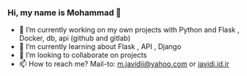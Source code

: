 ### Hi, my name is Mohammad 👋

- 🔭 I’m currently working on my own projects with Python and Flask , Docker, db, api (github and gitlab)
- 🌱 I’m currently learning about Flask , API , Django
- 👯 I’m looking to collaborate on projects
- 📫 How to reach me? <a mailto="m.javidii@yahoo.com" target="_blank">Mail-to: m.javidii@yahoo.com</a> or <a href="http://javidi.id.ir" target="_blank">javidi.id.ir</a>

